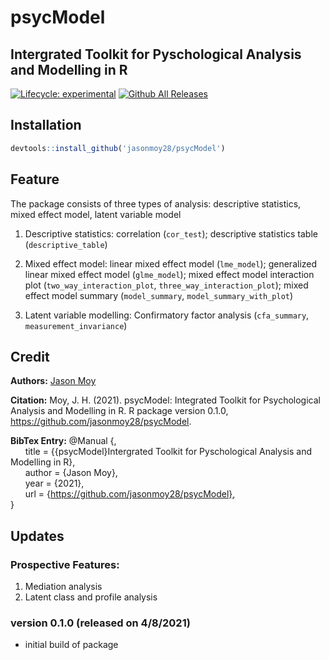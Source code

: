 # psycModel
## Intergrated Toolkit for Pyschological Analysis and Modelling in R

<!-- badges: start -->
[![Lifecycle: experimental](https://img.shields.io/badge/lifecycle-experimental-orange.svg)](https://lifecycle.r-lib.org/articles/stages.html#experimental)
[![Github All Releases](https://img.shields.io/github/downloads/jasonmoy28/psycModel/total.svg)]()
<!-- badges: end -->

## Installation
```R
devtools::install_github('jasonmoy28/psycModel')
```
## Feature
The package consists of three types of analysis: descriptive statistics, mixed effect model, latent variable model

1. Descriptive statistics: correlation (`cor_test`); descriptive statistics table (`descriptive_table`)

2. Mixed effect model: linear mixed effect model (`lme_model`); generalized linear mixed effect model (`glme_model`); mixed effect model interaction plot (`two_way_interaction_plot`, `three_way_interaction_plot`); mixed effect model summary (`model_summary`, `model_summary_with_plot`)

3. Latent variable modelling: Confirmatory factor analysis (`cfa_summary`, `measurement_invariance`)


## Credit
**Authors:** [Jason Moy](https://jasonmoy.us)

**Citation:** Moy, J. H. (2021). psycModel: Integrated Toolkit for Psychological Analysis and Modelling in R. R package version 0.1.0, https://github.com/jasonmoy28/psycModel.


**BibTex Entry:**
  @Manual {,  
&nbsp;&nbsp;&nbsp;&nbsp;&nbsp;&nbsp;title = {{psycModel}Intergrated Toolkit for Pyschological Analysis and Modelling in R},  
&nbsp;&nbsp;&nbsp;&nbsp;&nbsp;&nbsp;author = {Jason Moy},  
&nbsp;&nbsp;&nbsp;&nbsp;&nbsp;&nbsp;year = {2021},  
&nbsp;&nbsp;&nbsp;&nbsp;&nbsp;&nbsp;url = {https://github.com/jasonmoy28/psycModel},  
  }

## Updates
### Prospective Features: 
1. Mediation analysis 
2. Latent class and profile analysis 

### version 0.1.0 (released on 4/8/2021)
* initial build of package
